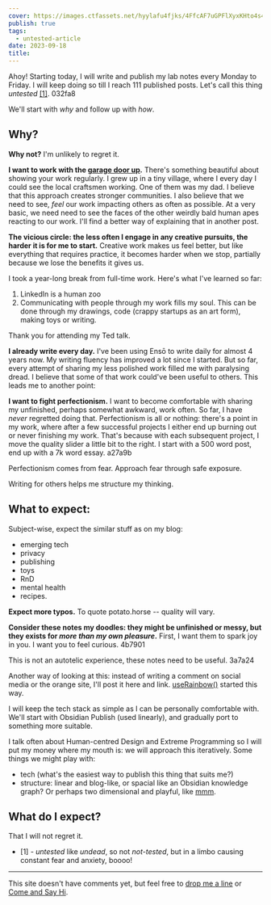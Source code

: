```yaml
---
cover: https://images.ctfassets.net/hyylafu4fjks/4FfcAF7uGPFlXyxKHto4s4/fa05aed6a17bfc5d911fd928ed6efed7/Untitled_Artwork_21.png
publish: true
tags:
  - untested-article
date: 2023-09-18
title:
---
```

Ahoy! Starting today, I will write and publish my lab notes every Monday to Friday. I will keep doing so till I reach 111 published posts. Let's call this thing *untested* <a href='#footer-1'>\[1]</a>. <span id="032fa8" class="link-marker">032fa8</span>

We'll start with *why* and follow up with *how*.

## Why?

**Why not?** I'm unlikely to regret it.

**I want to work with the [garage door up](https://notes.andymatuschak.org/zCMhncA1iSE74MKKYQS5PBZ).** There's something beautiful about showing your work regularly. I grew up in a tiny village, where I every day I could see the local craftsmen working. One of them was my dad. I believe that this approach creates stronger communities. I also believe that we need to see, *feel* our work impacting others as often as possible. At a very basic, we need need to see the faces of the other weirdly bald human apes reacting to our work. I'll find a better way of explaining that in another post.

**The vicious circle: the less often I engage in any creative pursuits, the harder it is for me to start.** Creative work makes us feel better, but like everything that requires practice, it becomes harder when we stop, partially because we lose the benefits it gives us.

I took a year-long break from full-time work. Here's what I've learned so far: 

1. LinkedIn is a human zoo
2. Communicating with people through my work fills my soul. This can be done through my drawings, code (crappy startups as an art form), making toys or writing. 

Thank you for attending my Ted talk.

**I already write every day.** I've been using Ensō to write daily for almost 4 years now. My writing fluency has improved a lot since I started. But so far, every attempt of sharing my less polished work filled me with paralysing dread. I believe that some of that work could've been useful to others. This leads me to another point:

**I want to fight perfectionism.** I want to become comfortable with sharing my unfinished, perhaps somewhat awkward, work often. So far, I have *never* regretted doing that. Perfectionism is all or nothing: there's a point in my work, where after a few successful projects I either end up burning out or never finishing my work. That's because with each subsequent project, I move the quality slider a little bit to the right. I start with a 500 word post, end up with a 7k word essay.  <span id="a27a9b" class="link-marker">a27a9b</span>

Perfectionism comes from fear. Approach fear through safe exposure.

Writing for others helps me structure my thinking.

## What to expect:

Subject-wise, expect the similar stuff as on my blog: 

- emerging tech
- privacy
- publishing
- toys
- RnD
- mental health
- recipes.

**Expect more typos.** To quote potato.horse -- quality will vary.

**Consider these notes my doodles: they might be unfinished or messy, but they exists for *more than my own pleasure*.**  First, I want them to spark joy in you. I want you to feel curious.  <span id="4b7901" class="link-marker">4b7901</span>

This is not an autotelic experience, these notes need to be useful.  <span id="3a7a24" class="link-marker">3a7a24</span>

Another way of looking at this: instead of writing a comment on social media or the orange site, I'll post it here and link. [useRainbow()](https://sonnet.io/posts/use-rainbow) started this way.

I will keep the tech stack as simple as I can be personally comfortable with. We'll start with Obsidian Publish (used linearly), and gradually port to something more suitable.

I talk often about Human-centred Design and Extreme Programming so I will put my money where my mouth is: we will approach this iteratively. Some things we might play with:

- tech (what's the easiest way to publish this thing that suits me?)
- structure: linear and blog-like, or spacial like an Obsidian knowledge graph? Or perhaps two dimensional and playful, like [mmm](https://mmm.page).


## What do I expect?

That I will not regret it.

- \[1] - <a id='footer-1'></a>*untested* like *undead*, so not *not-tested*, but in a limbo causing constant fear and anxiety, boooo!
---

This site doesn't have comments yet, but feel free to [drop me a line](mailto:hello@sonnet.io) or [Come and Say Hi](https://sonnet.io/posts/hi).

